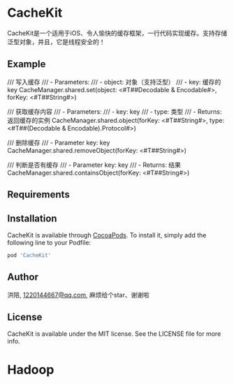 # CacheKit
CacheKit是一个适用于iOS、令人愉快的缓存框架，一行代码实现缓存。支持存储泛型对象，并且，它是线程安全的！

## Example

/// 写入缓存
/// - Parameters:
///   - object: 对象（支持泛型）
///   - key: 缓存的key
CacheManager.shared.set(object: <#T##Decodable & Encodable#>, forKey: <#T##String#>)

/// 获取缓存内容
/// - Parameters:
///   - key: key
///   - type: 类型
/// - Returns: 返回缓存的实例
CacheManager.shared.object(forKey: <#T##String#>, type: <#T##(Decodable & Encodable).Protocol#>)

/// 删除缓存
/// - Parameter key: key
CacheManager.shared.removeObject(forKey: <#T##String#>)

/// 判断是否有缓存
/// - Parameter key: key
/// - Returns: 结果
CacheManager.shared.containsObject(forKey: <#T##String#>)

## Requirements

## Installation

CacheKit is available through [CocoaPods](https://cocoapods.org). To install
it, simply add the following line to your Podfile:

```ruby
pod 'CacheKit'
```

## Author

洪陪, 1220144667@qq.com, 麻烦给个star、谢谢啦

## License

CacheKit is available under the MIT license. See the LICENSE file for more info.
# Hadoop
